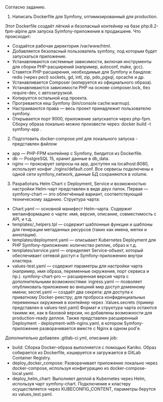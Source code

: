 Согласно заданию. 
1. Написать Dockerfile для Symfony, оптимизированный для production.

Этот Dockerfile создаёт лёгкий и безопасный контейнер на базе php:8.2-fpm-alpine для запуска Symfony-приложения в продакшене.
Что происходит:
 - Создаётся рабочая директория /var/www/html.
 - Добавляется безопасный пользователь symfony, под которым будет запускаться приложение.
 - Устанавливаются системные зависимости, включая инструменты для сборки PHP-расширений (например, autoconf, make, gcc).
 - Ставятся PHP-расширения, необходимые для Symfony и бандлов: redis (через pecl) sockets, gd, intl, zip, pdo_pgsql, opcache и др.
 - Устанавливается Composer (копируется из официального образа).
 - Устанавливаются зависимости PHP на основе composer.lock, без require-dev, с автозагрузкой.
 - Копируется остальной код проекта.
 - Прогревается кеш Symfony (bin/console cache:warmup).
 - Настраиваются права — весь проект принадлежит пользователю symfony.
 - Открывается порт 9000, приложение запускается через php-fpm.
Сборку образа локально можно произвести через: docker build -t symfony-app . 

2. Подготовить docker-compose.yml для локального запуска - представлен файлом 
- app — PHP-FPM контейнер с Symfony, билдится из Dockerfile.
- db — PostgreSQL 15, хранит данные в db_data.
- nginx — проксирует запросы на app, доступен на localhost:8080, использует конфиг ./nginx/default.conf.
Все сервисы подключены к одной сети symfony_network, данные БД сохраняются в volume.

3.  Разработать Helm Chart с Deployment, Service и возможностью настройки
Helm-чарт представлен в виде двух папок. Первая — symfony-chart — это облегчённый вариант, соответствующий техническому заданию. Структура чарта:
  - Chart.yaml — основной манифест Helm-чарта. Содержит метаинформацию о чартe: имя, версия, описание, совместимость с API, и т.д. 
  - templates/_helpers.tpl — содержит шаблонные функции и шаблоны для генерации метаданных ресурсов (таких как имена, метки и аннотации).
  - templates/deployment.yaml — описывает Kubernetes Deployment для PHP Symfony-приложения: количество реплик, образ и т.д.
  - templates/service.yaml — определяет Service-объект, который обеспечивает сетевой доступ к Symfony-приложению внутри кластера.
  - values-test.yaml — содержит параметры для настройки чарта (например, имя образа, переменные окружения, порт сервиса и пр.).
symfony-chart-pro — расширенная версия чарта с дополнительными возможностями:
        ingress.yaml — позволяет опубликовать приложение во внешний мир доступ доменному имени;
        secret.yaml — создаёт два секрета:
            для доступа к приватному Docker-реестру;
            для проброса конфиденциальных переменных окружения в контейнер через .Values.secrets (пример представлен в values-test.yaml)
Формат и структура чарта остаются такими же, как в базовой версии, но добавлены возможности для production-ready деплоя.
Также представлен расширенный Deployment - deployment-with-nginx.yaml, в котором Symfony-приложение разворачивается вместе с Nginx в одном pod'е. 

Дополнительно добавлен .gitlab-ci.yml, описание job: 
  - build: Сборка Docker-образа выполняется с помощью Kaniko. Образ собирается из Dockerfile, кэшируется и загружается в GitLab Container Registry.
  - deploy_docker_compose: Разворачивает приложение локально через docker-compose, используя конфигурацию из docker-compose-local.yaml.
  - deploy_helm_chart: Выполняет деплой в Kubernetes через Helm, используя чарт symfony-chart.
Подключение к кластеру осуществляется через KUBECONFIG_CONTENT, параметры берутся из values_test.yaml.
